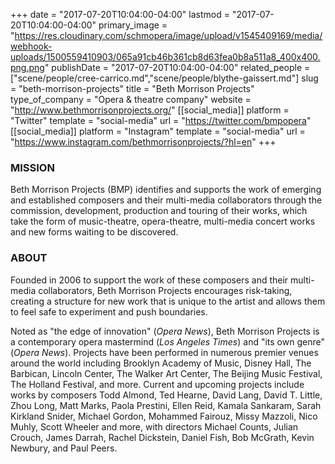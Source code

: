 +++
date = "2017-07-20T10:04:00-04:00"
lastmod = "2017-07-20T10:04:00-04:00"
primary_image = "https://res.cloudinary.com/schmopera/image/upload/v1545409169/media/webhook-uploads/1500559410903/065a91cb46b361cb8d63fea0b8a511a8_400x400.png.png"
publishDate = "2017-07-20T10:04:00-04:00"
related_people = ["scene/people/cree-carrico.md","scene/people/blythe-gaissert.md"]
slug = "beth-morrison-projects"
title = "Beth Morrison Projects"
type_of_company = "Opera & theatre company"
website = "http://www.bethmorrisonprojects.org/"
[[social_media]]
platform = "Twitter"
template = "social-media"
url = "https://twitter.com/bmpopera"
[[social_media]]
platform = "Instagram"
template = "social-media"
url = "https://www.instagram.com/bethmorrisonprojects/?hl=en"
+++

### MISSION

Beth Morrison Projects (BMP) identifies and supports the work of emerging and established composers and their multi-media collaborators through the commission, development, production and touring of their works, which take the form of music-theatre, opera-theatre, multi-media concert works and new forms waiting to be discovered.
 
### ABOUT

Founded in 2006 to support the work of these composers and their multi-media collaborators, Beth Morrison Projects encourages risk-taking, creating a structure for new work that is unique to the artist and allows them to feel safe to experiment and push boundaries.

Noted as "the edge of innovation" (*Opera News*), Beth Morrison Projects is a contemporary opera mastermind (*Los Angeles Times*) and "its own genre" (*Opera News*). Projects have been performed in numerous premier venues around the world including Brooklyn Academy of Music, Disney Hall, The Barbican, Lincoln Center, The Walker Art Center, The Beijing Music Festival, The Holland Festival, and more.  Current and upcoming projects include works by composers Todd Almond, Ted Hearne, David Lang, David T. Little, Zhou Long, Matt Marks, Paola Prestini, Ellen Reid, Kamala Sankaram, Sarah Kirkland Snider, Michael Gordon, Mohammed Fairouz, Missy Mazzoli, Nico Muhly, Scott Wheeler and more, with directors Michael Counts, Julian Crouch, James Darrah, Rachel Dickstein, Daniel Fish, Bob McGrath, Kevin Newbury, and Paul Peers. 
